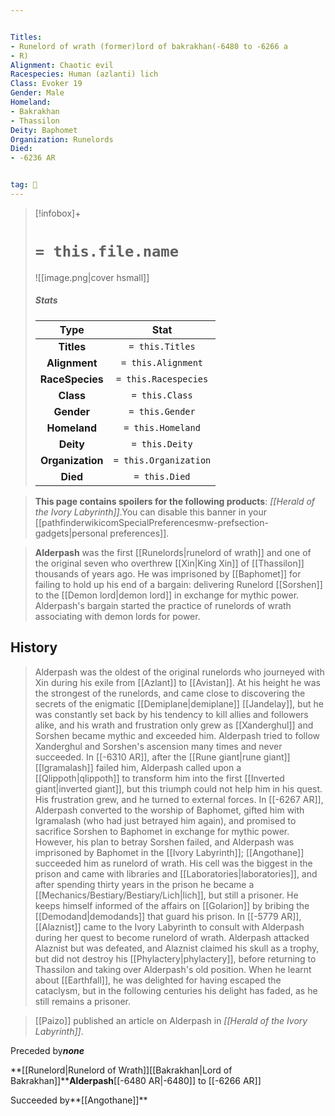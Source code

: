 ```yaml
---


Titles:
- Runelord of wrath (former)lord of bakrakhan(-6480 to -6266 a
- R)
Alignment: Chaotic evil
Racespecies: Human (azlanti) lich
Class: Evoker 19
Gender: Male
Homeland:
- Bakrakhan
- Thassilon
Deity: Baphomet
Organization: Runelords
Died:
- -6236 AR


tag: 👤️
---
```


> [!infobox]+
> #  `= this.file.name`
> ![[image.png|cover hsmall]]
> ##### Stats
> Type | Stat |
> :---: |:---:|
> **Titles** | `= this.Titles` |
> **Alignment** | `= this.Alignment` |
> **RaceSpecies** | `= this.Racespecies` |
> **Class** | `= this.Class` |
> **Gender** | `= this.Gender` |
> **Homeland** | `= this.Homeland` |
> **Deity** | `= this.Deity` |
> **Organization** | `= this.Organization` |
> **Died** | `= this.Died` |



> **This page contains spoilers for the following products**: *[[Herald of the Ivory Labyrinth]]*.You can disable this banner in your [[pathfinderwikicomSpecialPreferencesmw-prefsection-gadgets|personal preferences]].


> **Alderpash** was the first [[Runelords|runelord of wrath]] and one of the original seven who overthrew [[Xin|King Xin]] of [[Thassilon]] thousands of years ago. He was imprisoned by [[Baphomet]] for failing to hold up his end of a bargain: delivering Runelord [[Sorshen]] to the [[Demon lord|demon lord]] in exchange for mythic power. Alderpash's bargain started the practice of runelords of wrath associating with demon lords for power.


## History

> Alderpash was the oldest of the original runelords who journeyed with Xin during his exile from [[Azlant]] to [[Avistan]]. At his height he was the strongest of the runelords, and came close to discovering the secrets of the enigmatic [[Demiplane|demiplane]] [[Jandelay]], but he was constantly set back by his tendency to kill allies and followers alike, and his wrath and frustration only grew as [[Xanderghul]] and Sorshen became mythic and exceeded him.
> Alderpash tried to follow Xanderghul and Sorshen's ascension many times and never succeeded. In [[-6310 AR]], after the [[Rune giant|rune giant]] [[Igramalash]] failed him, Alderpash called upon a [[Qlippoth|qlippoth]] to transform him into the first [[Inverted giant|inverted giant]], but this triumph could not help him in his quest. His frustration grew, and he turned to external forces.
> In [[-6267 AR]], Alderpash converted to the worship of Baphomet, gifted him with Igramalash (who had just betrayed him again), and promised to sacrifice Sorshen to Baphomet in exchange for mythic power. However, his plan to betray Sorshen failed, and Alderpash was imprisoned by Baphomet in the [[Ivory Labyrinth]]; [[Angothane]] succeeded him as runelord of wrath. His cell was the biggest in the prison and came with libraries and [[Laboratories|laboratories]], and after spending thirty years in the prison he became a [[Mechanics/Bestiary/Bestiary/Lich|lich]], but still a prisoner. He keeps himself informed of the affairs on [[Golarion]] by bribing the [[Demodand|demodands]] that guard his prison.
> In [[-5779 AR]], [[Alaznist]] came to the Ivory Labyrinth to consult with Alderpash during her quest to become runelord of wrath. Alderpash attacked Alaznist but was defeated, and Alaznist claimed his skull as a trophy, but did not destroy his [[Phylactery|phylactery]], before returning to Thassilon and taking over Alderpash's old position. When he learnt about [[Earthfall]], he was delighted for having escaped the cataclysm, but in the following centuries his delight has faded, as he still remains a prisoner.


> [[Paizo]] published an article on Alderpash in *[[Herald of the Ivory Labyrinth]]*.




Preceded by***none***

**[[Runelord|Runelord of Wrath]][[Bakrakhan|Lord of Bakrakhan]]****Alderpash**[[-6480 AR|-6480]] to [[-6266 AR]]

Succeeded by**[[Angothane]]**






